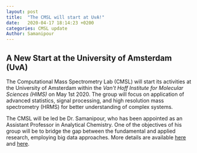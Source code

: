 ```yaml
---
layout: post
title:  "The CMSL will start at UvA!"
date:   2020-04-17 18:14:23 +0200
categories: CMSL update
Author: Samanipour
---
```


## A New Start at the University of Amsterdam (UvA)
The Computational Mass Spectrometry Lab (CMSL) will start its activities at the University of Amsterdam within the *Van't Hoff Institute for Molecular Sciences (HIMS)* on May 1st 2020. The group will focus on application of advanced statistics, signal processing, and high resolution mass spectrometry (HRMS) for better understanding of complex systems.

The CMSL will be led be Dr. Samanipour, who has been appointed as an Assistant Professor in Analytical Chemistry. One of the objectives of his group will be to bridge the gap between the fundamental and applied research, employing big data approaches. More details are available [here](/research/) and [here](https://computmassspeclab.github.io/website/publication/).  
